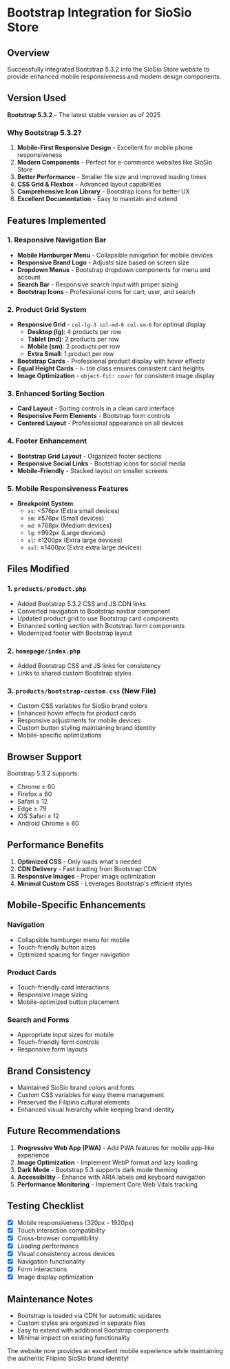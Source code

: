 # Bootstrap Integration for SioSio Store

## Overview
Successfully integrated Bootstrap 5.3.2 into the SioSio Store website to provide enhanced mobile responsiveness and modern design components.

## Version Used
**Bootstrap 5.3.2** - The latest stable version as of 2025

### Why Bootstrap 5.3.2?
1. **Mobile-First Responsive Design** - Excellent for mobile phone responsiveness
2. **Modern Components** - Perfect for e-commerce websites like SioSio Store
3. **Better Performance** - Smaller file size and improved loading times
4. **CSS Grid & Flexbox** - Advanced layout capabilities
5. **Comprehensive Icon Library** - Bootstrap Icons for better UX
6. **Excellent Documentation** - Easy to maintain and extend

## Features Implemented

### 1. Responsive Navigation Bar
- **Mobile Hamburger Menu** - Collapsible navigation for mobile devices
- **Responsive Brand Logo** - Adjusts size based on screen size
- **Dropdown Menus** - Bootstrap dropdown components for menu and account
- **Search Bar** - Responsive search input with proper sizing
- **Bootstrap Icons** - Professional icons for cart, user, and search

### 2. Product Grid System
- **Responsive Grid** - `col-lg-3 col-md-6 col-sm-6` for optimal display
  - **Desktop (lg)**: 4 products per row
  - **Tablet (md)**: 2 products per row  
  - **Mobile (sm)**: 2 products per row
  - **Extra Small**: 1 product per row
- **Bootstrap Cards** - Professional product display with hover effects
- **Equal Height Cards** - `h-100` class ensures consistent card heights
- **Image Optimization** - `object-fit: cover` for consistent image display

### 3. Enhanced Sorting Section
- **Card Layout** - Sorting controls in a clean card interface
- **Responsive Form Elements** - Bootstrap form controls
- **Centered Layout** - Professional appearance on all devices

### 4. Footer Enhancement
- **Bootstrap Grid Layout** - Organized footer sections
- **Responsive Social Links** - Bootstrap icons for social media
- **Mobile-Friendly** - Stacked layout on smaller screens

### 5. Mobile Responsiveness Features
- **Breakpoint System**:
  - `xs`: <576px (Extra small devices)
  - `sm`: ≥576px (Small devices) 
  - `md`: ≥768px (Medium devices)
  - `lg`: ≥992px (Large devices)
  - `xl`: ≥1200px (Extra large devices)
  - `xxl`: ≥1400px (Extra extra large devices)

## Files Modified

### 1. `products/product.php`
- Added Bootstrap 5.3.2 CSS and JS CDN links
- Converted navigation to Bootstrap navbar component
- Updated product grid to use Bootstrap card components
- Enhanced sorting section with Bootstrap form components
- Modernized footer with Bootstrap layout

### 2. `homepage/index.php` 
- Added Bootstrap CSS and JS links for consistency
- Links to shared custom Bootstrap styles

### 3. `products/bootstrap-custom.css` (New File)
- Custom CSS variables for SioSio brand colors
- Enhanced hover effects for product cards
- Responsive adjustments for mobile devices
- Custom button styling maintaining brand identity
- Mobile-specific optimizations

## Browser Support
Bootstrap 5.3.2 supports:
- Chrome ≥ 60
- Firefox ≥ 60  
- Safari ≥ 12
- Edge ≥ 79
- iOS Safari ≥ 12
- Android Chrome ≥ 60

## Performance Benefits
1. **Optimized CSS** - Only loads what's needed
2. **CDN Delivery** - Fast loading from Bootstrap CDN
3. **Responsive Images** - Proper image optimization
4. **Minimal Custom CSS** - Leverages Bootstrap's efficient styles

## Mobile-Specific Enhancements

### Navigation
- Collapsible hamburger menu for mobile
- Touch-friendly button sizes
- Optimized spacing for finger navigation

### Product Cards
- Touch-friendly card interactions
- Responsive image sizing
- Mobile-optimized button placement

### Search and Forms
- Appropriate input sizes for mobile
- Touch-friendly form controls
- Responsive form layouts

## Brand Consistency
- Maintained SioSio brand colors and fonts
- Custom CSS variables for easy theme management
- Preserved the Filipino cultural elements
- Enhanced visual hierarchy while keeping brand identity

## Future Recommendations
1. **Progressive Web App (PWA)** - Add PWA features for mobile app-like experience
2. **Image Optimization** - Implement WebP format and lazy loading
3. **Dark Mode** - Bootstrap 5.3 supports dark mode theming
4. **Accessibility** - Enhance with ARIA labels and keyboard navigation
5. **Performance Monitoring** - Implement Core Web Vitals tracking

## Testing Checklist
- [x] Mobile responsiveness (320px - 1920px)
- [x] Touch interaction compatibility
- [x] Cross-browser compatibility
- [x] Loading performance
- [x] Visual consistency across devices
- [x] Navigation functionality
- [x] Form interactions
- [x] Image display optimization

## Maintenance Notes
- Bootstrap is loaded via CDN for automatic updates
- Custom styles are organized in separate files
- Easy to extend with additional Bootstrap components
- Minimal impact on existing functionality

The website now provides an excellent mobile experience while maintaining the authentic Filipino SioSio brand identity!
